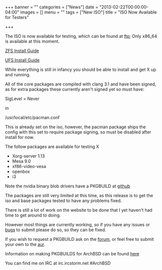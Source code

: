 +++
banner = ""
categories = ["News"]
date = "2013-02-22T00:00:00-04:00"
images = []
menu = ""
tags = ["New ISO"]
title = "ISO Now Available for Testers"

+++

The ISO is now available for testing, which can be found at
[ftp](ftp://ftp.archbsd.net/iso/); Only x86_64 is available at this moment.

[ZFS Install Guide](http://wiki.archbsd.net/index.php/Official_Arch_BSD_ZFS_Install_Guide)

[UFS Install Guide](http://wiki.archbsd.net/index.php/Official_Arch_BSD_Install_Guide)

While everything is still in infancy you should be able to install and get X up and running.

All of the core packages are compiled with clang 3.1 and have been signed, as for extra packages these currently aren't signed yet so must have:

 SigLevel = Never

in

 /usr/local/etc/pacman.conf

This is already set on the iso, however, the pacman package ships the config with this set to require package signing, so must be disabled after install for now.

The follow packages are available for testing X

*   Xorg-server 1.13
*   Mesa 9.0
*   xf86-video-vesa
*   openbox
*   i3

Note the nvidia binary blob drivers have a PKGBUILD at
[github](https://github.com/Amzo/ArchBSD/tree/master/extra/nvidia)

The packages are still very limited at this time, as this release is to get the iso and base packages tested to have any problems fixed.

There is still a lot of work on the website to be done that I yet haven't had time to get around to doing.

However most things are currently working, so if you have any issues or
[bugs](http://bugs.archbsd.net/) to submit please do so, so they can be fixed.

If you wish to request a PKGBUILD ask on the [forum](http://bbs.archbsd.net/),
or feel free to submit your own to the [aur](http://aur.archbsd.net/).

Information on making PKGBUILDS for ArchBSD can be found
[here](http://wiki.archbsd.net/index.php/PKGBUILD)

You can find me on IRC at irc.ircstorm.net #ArchBSD
